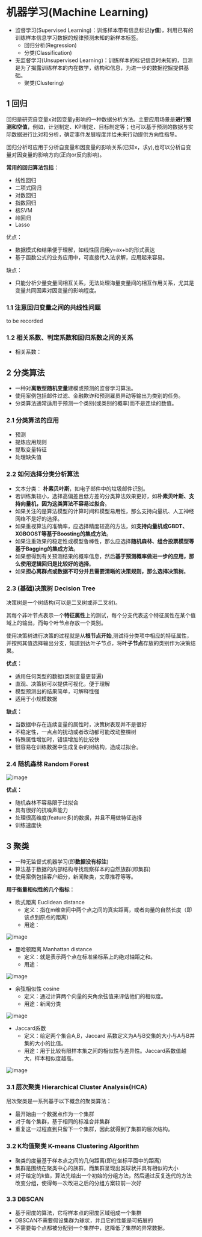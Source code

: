 # 机器学习(Machine Learning)
- 监督学习(Supervised Learning)：训练样本带有信息标记(**y值**)，利用已有的训练样本信息学习数据的规律预测未知的新样本标签。
  - 回归分析(Regression)
  - 分类(Classification)
- 无监督学习(Unsupervised Learning)：训练样本的标记信息时未知的，目测是为了揭露训练样本的内在数学，结构和信息，为进一步的数据挖掘提供基础。
  - 聚类(Clustering)
## 1 回归
回归是研究自变量x对因变量y影响的一种数据分析方法。主要应用场景是**进行预测和空值**，例如，计划制定、KPI制定、目标制定等；也可以基于预测的数据与实际数据进行比对和分析，确定事件发展程度并给未来行动提供方向性指导。

回归分析可应用于分析自变量和因变量的影响关系(已知x，求y),也可以分析自变量对因变量的影响方向(正向or反向影响)。

**常用的回归算法包括**：
- 线性回归
- 二项式回归
- 对数回归
- 指数回归
- 核SVM
- 岭回归
- Lasso

优点：
- 数据模式和结果便于理解，如线性回归用y=ax+b的形式表达
- 基于函数公式的业务应用中，可直接代入法求解，应用起来容易。

缺点：
- 只能分析少量变量间相互关系，无法处理海量变量间的相互作用关系，尤其是变量共同因素对因变量的影响程度。

### 1.1 注意回归变量之间的共线性问题
to be recorded

### 1.2 相关系数、判定系数和回归系数之间的关系
- 相关系数：

## 2 分类算法
- 一种对**离散型随机变量**建模或预测的监督学习算法。
- 使用案例包括邮件过滤、金融欺诈和预测雇员异动等输出为类别的任务。
- 分类算法通常适用于预测一个类别(或类别的概率)而不是连续的数值。

### 2.1 分类算法的应用
- 预测
- 提炼应用规则
- 提取变量特征
- 处理缺失值

### 2.2 如何选择分类分析算法
- 文本分类： **朴素贝叶斯**，如电子邮件中的垃圾邮件识别。
- 若训练集较小，选择高偏差且低方差的分类算法效果更好，如**朴素贝叶斯、支持向量机，因为这类算法不容易过拟合**。
- 如果关注的是算法模型的计算时间和模型易用性，那么支持向量机、人工神经网络不是好的选择。
- 如果重视算法的准确率，应选择精度较高的方法，如**支持向量机或GBDT、XGBOOST等基于Boosting的集成方法**。
- 如果注重效果的稳定性或模型鲁棒性，那么应选择**随机森林、组合投票模型等基于Bagging的集成方法**。
- 如果想得到有关预测结果的概率信息，然后**基于预测概率做进一步的应用，那么使用逻辑回归是比较好的选择**。
- 如果**担心离群点或数据不可分并且需要清晰的决策规则，那么选择决策树**。

### 2.3 (基础)决策树 Decision Tree
决策树是一个树结构(可以是二叉树或非二叉树)。

其每个非叶节点表示一个**特征属性**上的测试，每个分支代表这个特征属性在某个值域上的输出，而每个叶节点存放一个类别。

使用决策树进行决策的过程就是从**根节点开始**,测试待分类项中相应的特征属性，并按照其值选择输出分支，知道到达叶子节点，将**叶子节点**存放的类别作为决策结果。

**优点：**
- 适用任何类型的数据(类别变量更普遍)
- 直观、决策树可以提供可视化，便于理解
- 模型预测出的结果简单，可解释性强
- 适用于小规模数据

**缺点：**
- 当数据中存在连续变量的属性时，决策树表现并不是很好
- 不稳定性，一点点的扰动或者改动都可能改动整棵树
- 特殊属性增加时，错误增加的比较快
- 很容易在训练数据中生成复杂的树结构，造成过拟合。

### 2.4 随机森林 Random Forest
![image](https://github.com/teamowu/Machine-Learning/blob/master/images/Random%20Forest.png)

**优点：**
- 随机森林不容易限于过拟合
- 具有很好的抗噪声能力
- 处理很高维度(feature多)的数据，并且不用做特征选择
- 训练速度快

## 3 聚类
- 一种无监督式机器学习(即**数据没有标注**)
- 算法基于数据的内部结构寻找观察样本的自然族群(即集群)
- 使用案例包括客户细分，新闻聚类，文章推荐等等。

**用于衡量相似性的几个指标**：
- 欧式距离 Euclidean distance
  - 定义：指在m维空间中两个点之间的真实距离，或者向量的自然长度（即该点到原点的距离）
  - 用途：
  
![image](https://github.com/teamowu/Machine-Learning/blob/master/images/%E6%AC%A7%E5%BC%8F%E8%B7%9D%E7%A6%BB.png)

- 曼哈顿距离 Manhattan distance
  - 定义：就是表示两个点在标准坐标系上的绝对轴距之和。
  - 用途：
  
![image](https://github.com/teamowu/Machine-Learning/blob/master/images/%E6%9B%BC%E5%93%88%E9%A1%BF%E8%B7%9D%E7%A6%BB.png)

- 余弦相似性 cosine
  - 定义：通过计算两个向量的夹角余弦值来评估他们的相似度。
  - 用途：新闻分类
  
![image](https://github.com/teamowu/Machine-Learning/blob/master/images/%E4%BD%99%E5%BC%A6%E7%9B%B8%E4%BC%BC%E6%80%A7.png)

- Jaccard系数
  - 定义：给定两个集合A,B，Jaccard 系数定义为A与B交集的大小与A与B并集的大小的比值。
  - 用途：用于比较有限样本集之间的相似性与差异性。Jaccard系数值越大，样本相似度越高。
  
![image](https://github.com/teamowu/Machine-Learning/blob/master/images/jaccard%E7%B3%BB%E6%95%B0.png)

### 3.1 层次聚类 Hierarchical Cluster Analysis(HCA)
层次聚类是一系列基于以下概念的聚类算法：
- 最开始由一个数据点作为一个集群
- 对于每个集群，基于相同的标准合并集群
- 重复这一过程直到只留下一个集群，因此就得到了集群的层次结构。

### 3.2 K均值聚类 K-means Clustering Algorithm
- 聚类的度量基于样本点之间的几何距离(即在坐标平面中的距离)
- 集群是围绕在聚类中心的族群，而集群呈现出类球状并具有相似的大小
- 对于给定的k值，算法先给出一个初始的分组方法，然后通过反复迭代的方法改变分组，使得每一次改进之后的分组方案较前一次好

### 3.3 DBSCAN
- 基于密度的算法，它将样本点的密度区域组成一个集群
- DBSCAN不需要假设集群为球状，并且它的性能是可拓展的
- 不需要每个点都被分配到一个集群中，这降低了集群的异常数据。
  

